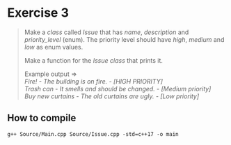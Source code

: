 # Exercise 3

> Make a *class* called *Issue* that has *name*, *description* and *priority_level* (enum). The priority level should have *high*, *medium* and *low* as enum values.
>
> Make a function for the *Issue class* that prints it.
>
> Example output =>  
> *Fire! - The building is on fire. - [HIGH PRIORITY]*  
> *Trash can - It smells and should be changed. - [Medium priority]*  
> *Buy new curtains - The old curtains are ugly. - [Low priority]*

## How to compile

```
g++ Source/Main.cpp Source/Issue.cpp -std=c++17 -o main
```